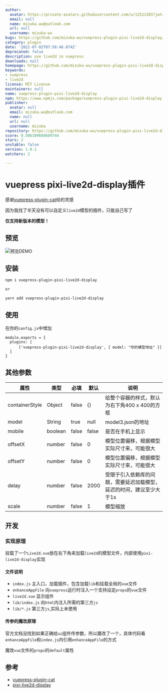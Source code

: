 ```yaml
---
author:
  avatar: https://private-avatars.githubusercontent.com/u/12521383?jwt=eyJhbGciOiJIUzI1NiIsInR5cCI6IkpXVCJ9.eyJpc3MiOiJnaXRodWIuY29tIiwiYXVkIjoicmF3LmdpdGh1YnVzZXJjb250ZW50LmNvbSIsImtleSI6ImtleTEiLCJleHAiOjE3MzQ2NzIwMDAsIm5iZiI6MTczNDY3MDgwMCwicGF0aCI6Ii91LzEyNTIxMzgzIn0.Bhy9T5xVnOAcpwsHbw_YL2GB1C9LEBEyAWaZ1Ry2J-Q&v=4
  email: null
  name: mizuka.wu@outlook.com
  url: null
  username: mizuka-wu
bugs: https://github.com/mizuka-wu/vuepress-plugin-pixi-live2d-display/issues
category: plugin
date: '2021-07-02T07:58:46.874Z'
deprecated: false
description: use live2d in vuepress
downloads: null
homepage: https://github.com/mizuka-wu/vuepress-plugin-pixi-live2d-display#readme
keywords:
- vuepress
- live2d
license: MIT License
maintainers: null
name: vuepress-plugin-pixi-live2d-display
npm: https://www.npmjs.com/package/vuepress-plugin-pixi-live2d-display
publisher:
  avatar: null
  email: mizuka.wu@outlook.com
  name: null
  url: null
  username: mizuka
repository: https://github.com/mizuka-wu/vuepress-plugin-pixi-live2d-display
score: 0.506109689609744
stars: 2
unstable: false
version: 1.0.1
watchers: 2

---
```


# vuepress pixi-live2d-display插件

感谢[vuepress-plugin-cat](https://github.com/QiShaoXuan/vuepress-plugin-cat/blob/master/cat.vue)给的灵感

因为我找了半天没有可以自定义`live2d`模型的插件，只能自己写了

**仅支持新版本的模型！**

## 预览
![预览DEMO](./demo.jpg)

## 安装
```bash
npm i vuepress-plugin-pixi-live2d-display

or

yarn add vuepress-plugin-pixi-live2d-display
```

## 使用
在你的`config.js`中增加
```
module.exports = {
  plugins: [
      ['vuepress-plugin-pixi-live2d-display', { model: "你的模型地址" }]
  ]
}
```

## 其他参数
| 属性           | 类型    | 必填  | 默认  | 说明                                                                 |
|----------------|---------|-------|-------|----------------------------------------------------------------------|
| containerStyle | Object  | false | {}    | 给整个容器的样式，默认为右下角400 x 400的方框                        |
| model          | String  | true  | null  | model3.json的地址                                                    |
| mobile         | boolean | false | false | 是否在手机上显示                                                     |
| offsetX        | number  | false | 0     | 模型位置偏移，根据模型实际尺寸来，可能很大                           |
| offsetY        | number  | false | 0     | 模型位置偏移，根据模型实际尺寸来，可能很大                           |
| delay          | number  | false | 2000  | 受限于引入依赖库的问题，需要延迟加载模型，延迟的时间，建议至少大于1s |
| scale          | number  | false | 1     | 模型缩放                                                             |

## 开发
### 实现原理
挂载了一个`Live2d.vue`放在右下角来加载`live2d`的模型文件，内部使用`pixi-live2d-display`实现

#### 文件说明
- `index.js` 主入口，加载插件，包含加载`lib`和挂载全局的`vue`文件
- `enhanceAppFile` 向`vuepress`运行时注入一个支持设定`props`的`vue`文件
- `live2d.vue` 显示组件
- `lib/index.js` 向`html`内注入所需的第三方`js`
- `lib/*.js` 第三方`js`,实际上未使用

#### 传参的魔改原理
官方文档没找到如果正确给`ui`组件传参数，所以魔改了一个，具体代码看`enhanceAppFile`和`index.js`内引用`enhanceAppFile`的方式

魔改`vue`文件的`props`的`default`属性
## 参考
- [vuepress-plugin-cat](https://github.com/QiShaoXuan/vuepress-plugin-cat/blob/master/cat.vue)
- [pixi-live2d-display](https://github.com/guansss/pixi-live2d-display/blob/master/README.zh.md)

